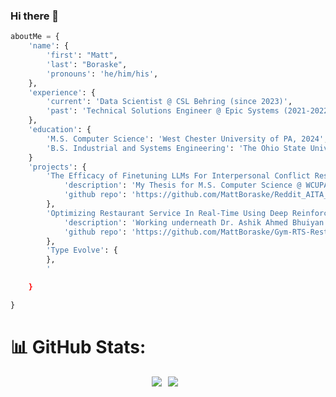 ### Hi there 👋

```python
aboutMe = {
    'name': {
        'first': "Matt",
        'last': "Boraske", 
        'pronouns': 'he/him/his',
    },
    'experience': {
        'current': 'Data Scientist @ CSL Behring (since 2023)',
        'past': 'Technical Solutions Engineer @ Epic Systems (2021-2022), Machine Learning Intern @ Honda (2020), New Model and Innovation Intern @ Honda (2019)'
    },
    'education': {
        'M.S. Computer Science': 'West Chester University of PA, 2024',
        'B.S. Industrial and Systems Engineering': 'The Ohio State University, 2021'
    }
    'projects': {
        'The Efficacy of Finetuning LLMs For Interpersonal Conflict Resolution': {
            'description': 'My Thesis for M.S. Computer Science @ WCUPA.'
            'github repo': 'https://github.com/MattBoraske/Reddit_AITA_Conflict_Resolution'
        },
        'Optimizing Restaurant Service In Real-Time Using Deep Reinforcement Learning': {
            'description': 'Working underneath Dr. Ashik Ahmed Bhuiyan of WCUPA to develop a OpenAI gym environment to train DRL agents to optimize labor allocation in counter-service restaurants to minimize customer wait times.'
            'github repo': 'https://github.com/MattBoraske/Gym-RTS-Restaurant'
        },
        'Type Evolve': {
        },
        '

    }

}    
```
# 📊 GitHub Stats:

<div style="display: flex; justify-content: center;">
    <img src="https://github-readme-stats-sigma-ten-24.vercel.app/api?username=MattBoraske&hide=issues&count_private=true&theme=dark&hide_border=true&include_all_commits=true" style="margin-right: 10px;">
    <img src="https://github-readme-streak-stats.herokuapp.com/?user=MattBoraske&theme=dark&hide_border=true" style="margin-right: 10px;">
</div>

